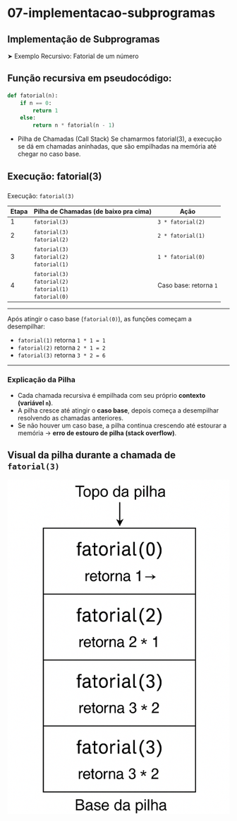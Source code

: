 # 07-implementacao-subprogramas

## Implementação de Subprogramas
➤ Exemplo Recursivo: Fatorial de um número

## Função recursiva em pseudocódigo:

``` python
def fatorial(n):
    if n == 0:
        return 1
    else:
        return n * fatorial(n - 1)
```

- Pilha de Chamadas (Call Stack)
Se chamarmos fatorial(3), a execução se dá em chamadas aninhadas, que são empilhadas na memória até chegar no caso base.

## Execução: fatorial(3)

### 
 Execução: `fatorial(3)`

| Etapa | Pilha de Chamadas (de baixo pra cima)                           | Ação                         |
|-------|------------------------------------------------------------------|------------------------------|
| 1     | `fatorial(3)`                                                   | `3 * fatorial(2)`            |
| 2     | `fatorial(3)`<br>`fatorial(2)`                                  | `2 * fatorial(1)`            |
| 3     | `fatorial(3)`<br>`fatorial(2)`<br>`fatorial(1)`                 | `1 * fatorial(0)`            |
| 4     | `fatorial(3)`<br>`fatorial(2)`<br>`fatorial(1)`<br>`fatorial(0)`| Caso base: retorna `1`       |

---

Após atingir o caso base (`fatorial(0)`), as funções começam a desempilhar:

- `fatorial(1)` retorna `1 * 1 = 1`
- `fatorial(2)` retorna `2 * 1 = 2`
- `fatorial(3)` retorna `3 * 2 = 6`

---

###  Explicação da Pilha

- Cada chamada recursiva é empilhada com seu próprio **contexto (variável `n`)**.
- A pilha cresce até atingir o **caso base**, depois começa a desempilhar resolvendo as chamadas anteriores.
- Se não houver um caso base, a pilha continua crescendo até estourar a memória → **erro de estouro de pilha (stack overflow)**.

## Visual da pilha durante a chamada de `fatorial(3)`

![Pilha de chamadas](/07-implementacao-subprogramas/pilha.png)


